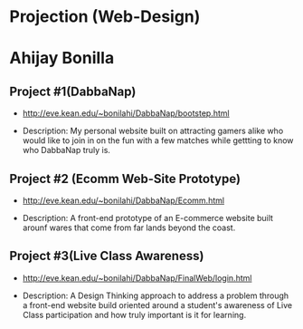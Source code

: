 # Projection (Web-Design)

# Ahijay Bonilla


## Project #1(DabbaNap)

- http://eve.kean.edu/~bonilahi/DabbaNap/bootstep.html

- Description:  My personal website built on attracting gamers alike who would like to join in on the fun with a few matches while gettting to know who DabbaNap truly is.


## Project #2 (Ecomm Web-Site Prototype)

- http://eve.kean.edu/~bonilahi/DabbaNap/Ecomm.html

- Description:  A front-end prototype of an E-commerce website built arounf wares that come from far lands beyond the coast.


## Project #3(Live Class Awareness)

- http://eve.kean.edu/~bonilahi/DabbaNap/FinalWeb/login.html

- Description:  A Design Thinking approach to address a problem through a front-end website build oriented around a student's awareness of Live Class participation and how truly important is it for learning.

